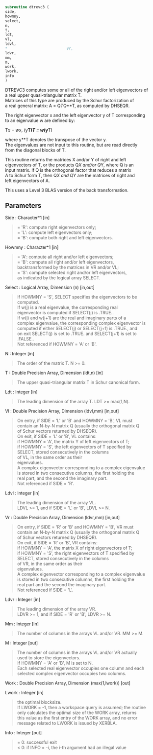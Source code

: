 ```fortran  
subroutine dtrevc3 (  
side,  
howmny,  
select,  
n,  
t,  
ldt,  
vl,  
ldvl,  
*                           vr,  
ldvr,  
mm,  
m,  
work,  
lwork,  
info  
)  
```  
  
DTREVC3 computes some or all of the right and/or left eigenvectors of  
a real upper quasi-triangular matrix T.  
Matrices of this type are produced by the Schur factorization of  
a real general matrix:  A = Q*T*Q**T, as computed by DHSEQR.  
  
The right eigenvector x and the left eigenvector y of T corresponding  
to an eigenvalue w are defined by:  
  
T*x = w*x,     (y**T)*T = w*(y**T)  
  
where y**T denotes the transpose of the vector y.  
The eigenvalues are not input to this routine, but are read directly  
from the diagonal blocks of T.  
  
This routine returns the matrices X and/or Y of right and left  
eigenvectors of T, or the products Q*X and/or Q*Y, where Q is an  
input matrix. If Q is the orthogonal factor that reduces a matrix  
A to Schur form T, then Q*X and Q*Y are the matrices of right and  
left eigenvectors of A.  
  
This uses a Level 3 BLAS version of the back transformation.  
  
## Parameters  
Side : Character*1 [in]  
> = 'R':  compute right eigenvectors only;  
> = 'L':  compute left eigenvectors only;  
> = 'B':  compute both right and left eigenvectors.  
  
Howmny : Character*1 [in]  
> = 'A':  compute all right and/or left eigenvectors;  
> = 'B':  compute all right and/or left eigenvectors,  
> backtransformed by the matrices in VR and/or VL;  
> = 'S':  compute selected right and/or left eigenvectors,  
> as indicated by the logical array SELECT.  
  
Select : Logical Array, Dimension (n) [in,out]  
> If HOWMNY = 'S', SELECT specifies the eigenvectors to be  
> computed.  
> If w(j) is a real eigenvalue, the corresponding real  
> eigenvector is computed if SELECT(j) is .TRUE..  
> If w(j) and w(j+1) are the real and imaginary parts of a  
> complex eigenvalue, the corresponding complex eigenvector is  
> computed if either SELECT(j) or SELECT(j+1) is .TRUE., and  
> on exit SELECT(j) is set to .TRUE. and SELECT(j+1) is set to  
> .FALSE..  
> Not referenced if HOWMNY = 'A' or 'B'.  
  
N : Integer [in]  
> The order of the matrix T. N >= 0.  
  
T : Double Precision Array, Dimension (ldt,n) [in]  
> The upper quasi-triangular matrix T in Schur canonical form.  
  
Ldt : Integer [in]  
> The leading dimension of the array T. LDT >= max(1,N).  
  
Vl : Double Precision Array, Dimension (ldvl,mm) [in,out]  
> On entry, if SIDE = 'L' or 'B' and HOWMNY = 'B', VL must  
> contain an N-by-N matrix Q (usually the orthogonal matrix Q  
> of Schur vectors returned by DHSEQR).  
> On exit, if SIDE = 'L' or 'B', VL contains:  
> if HOWMNY = 'A', the matrix Y of left eigenvectors of T;  
> if HOWMNY = 'S', the left eigenvectors of T specified by  
> SELECT, stored consecutively in the columns  
> of VL, in the same order as their  
> eigenvalues.  
> A complex eigenvector corresponding to a complex eigenvalue  
> is stored in two consecutive columns, the first holding the  
> real part, and the second the imaginary part.  
> Not referenced if SIDE = 'R'.  
  
Ldvl : Integer [in]  
> The leading dimension of the array VL.  
> LDVL >= 1, and if SIDE = 'L' or 'B', LDVL >= N.  
  
Vr : Double Precision Array, Dimension (ldvr,mm) [in,out]  
> On entry, if SIDE = 'R' or 'B' and HOWMNY = 'B', VR must  
> contain an N-by-N matrix Q (usually the orthogonal matrix Q  
> of Schur vectors returned by DHSEQR).  
> On exit, if SIDE = 'R' or 'B', VR contains:  
> if HOWMNY = 'A', the matrix X of right eigenvectors of T;  
> if HOWMNY = 'S', the right eigenvectors of T specified by  
> SELECT, stored consecutively in the columns  
> of VR, in the same order as their  
> eigenvalues.  
> A complex eigenvector corresponding to a complex eigenvalue  
> is stored in two consecutive columns, the first holding the  
> real part and the second the imaginary part.  
> Not referenced if SIDE = 'L'.  
  
Ldvr : Integer [in]  
> The leading dimension of the array VR.  
> LDVR >= 1, and if SIDE = 'R' or 'B', LDVR >= N.  
  
Mm : Integer [in]  
> The number of columns in the arrays VL and/or VR. MM >= M.  
  
M : Integer [out]  
> The number of columns in the arrays VL and/or VR actually  
> used to store the eigenvectors.  
> If HOWMNY = 'A' or 'B', M is set to N.  
> Each selected real eigenvector occupies one column and each  
> selected complex eigenvector occupies two columns.  
  
Work : Double Precision Array, Dimension (max(1,lwork)) [out]  
  
Lwork : Integer [in]  
> the optimal blocksize.  
> If LWORK = -1, then a workspace query is assumed; the routine  
> only calculates the optimal size of the WORK array, returns  
> this value as the first entry of the WORK array, and no error  
> message related to LWORK is issued by XERBLA.  
  
Info : Integer [out]  
> = 0:  successful exit  
> < 0:  if INFO = -i, the i-th argument had an illegal value  
  
